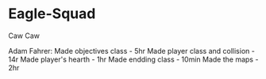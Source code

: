 # Eagle-Squad
Caw Caw

Adam Fahrer: Made objectives class - 5hr
			 Made player class and collision - 14r
			 Made player's hearth - 1hr
			 Made endding class - 10min
			 Made the maps - 2hr
